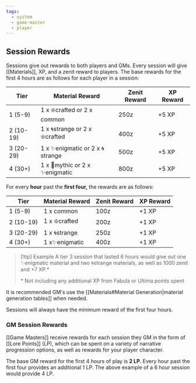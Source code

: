 ```yaml
---
tags:
  - system
  - game-master
  - player
---
```

## Session Rewards
Sessions give out rewards to both players and GMs. Every session will give [[Materials]], XP, and a zenit reward to players. The base rewards for the first 4 hours are as follows for each player in a session:

| Tier      | Material Reward                 | Zenit Reward | XP Reward |
| --------- | ------------------------------- | ------------ | --------- |
| 1 (5-9)   | 1 x ❇️crafted or 2 x common     | 250z         | +5 XP     |
| 2 (10-19) | 1 x 🌀strange or 2 x ❇️crafted  | 400z         | +5 XP     |
| 3 (20-29) | 1 x ✨enigmatic or 2 x 🌀strange | 500z         | +5 XP     |
| 4 (30+)   | 1 x 🌠mythic or 2 x ✨enigmatic  | 800z         | +5 XP     |

For every **hour** past the **first four,** the rewards are as follows:

| Tier      | Material Reward | Zenit Reward | XP Reward |
| --------- | --------------- | ------------ | --------- |
| 1 (5-9)   | 1 x common      | 100z         | +1 XP     |
| 2 (10-19) | 1 x ❇️crafted   | 200z         | +1 XP     |
| 3 (20-29) | 1 x 🌀strange   | 250z         | +1 XP     |
| 4 (30+)   | 1 x✨enigmatic   | 400z         | +1 XP     |

> [!tip] Example
> A tier 3 session that lasted 6 hours would give out one ✨enigmatic material and two  🌀strange materials, as well as 1000 zenit and +7 XP.*
> 
> \* Not including any additional XP from Fabula or Ultima points spent

It is recommended GM's use the [[Materials#Material Generation|material generation tables]] when needed.

Sessions will always have the minimum reward of the first four hours.
### GM Session Rewards
[[Game Masters]] receive rewards for each session they GM in the form of [[Lore Points]] (LP), which can be spent on a variety of narrative progression options, as well as rewards for your player character.

The base GM reward for the first 4 hours of play is **2 LP.** Every hour past the first four provides an additional 1 LP. The above example of a 6 hour session would provide 4 LP.